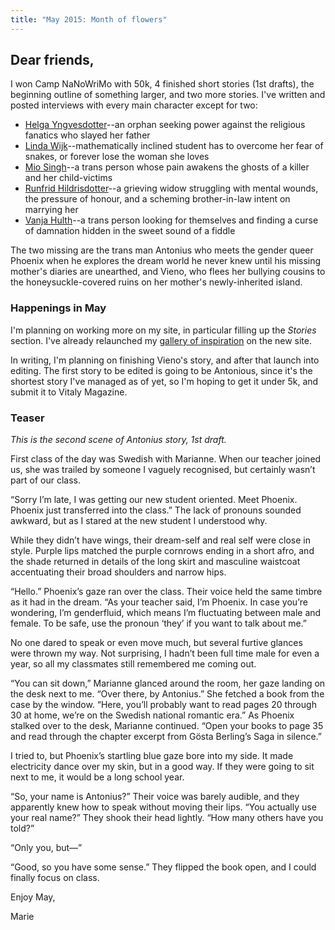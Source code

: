 ```yaml
---
title: "May 2015: Month of flowers"
---
```


## Dear friends,

I won Camp NaNoWriMo with 50k, 4 finished short stories (1st drafts),
the beginning outline of something larger, and two more stories. I've
written and posted interviews with every main character except for two:

* [Helga Yngvesdotter](/characters/helga-yngvesdotter)--an orphan seeking power
against the religious fanatics who slayed her father
* [Linda Wijk](/characters/linda-wijk)--mathematically inclined student has to
    overcome her fear of snakes, or forever lose the woman she loves
* [Mio Singh](/characters/mio-singh)--a trans person whose pain awakens the ghosts of a killer
    and her child-victims
* [Runfrid Hildrisdotter](/characters/runfrid-hildrisdotter)--a grieving widow struggling with mental wounds, the pressure of honour, and a scheming brother-in-law intent on marrying her
* [Vanja Hulth](/characters/vanja-hulth)--a trans person looking for themselves
and finding a curse of damnation hidden in the sweet sound of a fiddle

The two missing are the trans man Antonius who meets the gender queer Phoenix
when he explores the dream world he never knew until his missing mother's
diaries are unearthed, and Vieno, who flees her bullying cousins to the
honeysuckle-covered ruins on her mother's newly-inherited island.

### Happenings in May

I'm planning on working more on my site, in particular filling up the *Stories*
section. I've already relaunched my [gallery of inspiration](http://smaty.se/locations/gallery/)
on the new site.

In writing, I'm planning on finishing Vieno's story, and after that
launch into editing. The first story to be edited is going to be Antonious,
since it's the shortest story I've managed as of yet, so I'm hoping to
get it under 5k, and submit it to Vitaly Magazine.

### Teaser
*This is the second scene of Antonius story, 1st draft.*

First class of the day was Swedish with Marianne. When our teacher joined us, she was trailed by someone I vaguely recognised, but certainly wasn’t part of our class.

“Sorry I’m late, I was getting our new student oriented. Meet Phoenix. Phoenix just transferred into the class.” The lack of pronouns sounded awkward, but as I stared at the new student I understood why.

While they didn’t have wings, their dream-self and real self were close in style. Purple lips matched the purple cornrows ending in a short afro, and the shade returned in details of the long skirt and masculine waistcoat accentuating their broad shoulders and narrow hips.

“Hello.” Phoenix’s gaze ran over the class. Their voice held the same timbre as it had in the dream. “As your teacher said, I’m Phoenix. In case you’re wondering, I’m genderfluid, which means I’m fluctuating between male and female. To be safe, use the pronoun ‘they’ if you want to talk about me.”

No one dared to speak or even move much, but several furtive glances were thrown my way. Not surprising, I hadn’t been full time male for even a year, so all my classmates still remembered me coming out.

“You can sit down,” Marianne glanced around the room, her gaze landing on the desk next to me. “Over there, by Antonius.” She fetched a book from the case by the window. “Here, you’ll probably want to read pages 20 through 30 at home, we’re on the Swedish national romantic era.” As Phoenix stalked over to the desk, Marianne continued. “Open your books to page 35 and read through the chapter excerpt from Gösta Berling’s Saga in silence.”

I tried to, but Phoenix’s startling blue gaze bore into my side. It made electricity dance over my skin, but in a good way. If they were going to sit next to me, it would be a long school year.

“So, your name is Antonius?” Their voice was barely audible, and they apparently knew how to speak without moving their lips. “You actually use your real name?” They shook their head lightly. “How many others have you told?”

“Only you, but—”

“Good, so you have some sense.” They flipped the book open, and I could finally focus on class.



Enjoy May,

Marie
